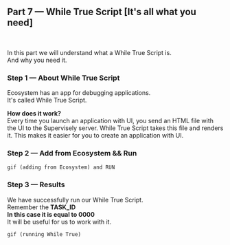
<div align="left" markdown>

## **Part 7 — While True Script [It's all what you need]**  
<br/>
</div>  

In this part we will understand what a While True Script is.  
And why you need it.


### Step 1 — About While True Script

Ecosystem has an app for debugging applications.  
It's called While True Script.

**How does it work?**  
Every time you launch an application with UI, you send an HTML file with the UI to the Supervisely server. While True Script takes this file and renders it. This makes it easier for you to create an application with UI.

### Step 2 — Add from Ecosystem && Run

`gif (adding from Ecosystem) and RUN`

### Step 3 — Results

We have successfully run our While True Script.  
Remember the **TASK_ID**  
**In this case it is equal to 0000**  
It will be useful for us to work with it.

`gif (running While True)`  
